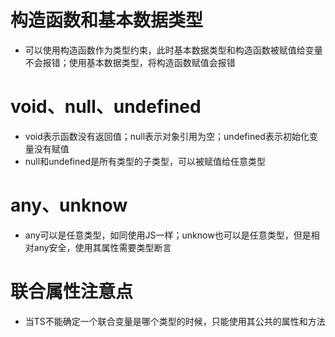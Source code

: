 # 构造函数和基本数据类型
- 可以使用构造函数作为类型约束，此时基本数据类型和构造函数被赋值给变量不会报错；使用基本数据类型，将构造函数赋值会报错

# void、null、undefined
- void表示函数没有返回值；null表示对象引用为空；undefined表示初始化变量没有赋值
- null和undefined是所有类型的子类型，可以被赋值给任意类型

# any、unknow
- any可以是任意类型，如同使用JS一样；unknow也可以是任意类型，但是相对any安全，使用其属性需要类型断言
# 联合属性注意点
- 当TS不能确定一个联合变量是哪个类型的时候，只能使用其公共的属性和方法